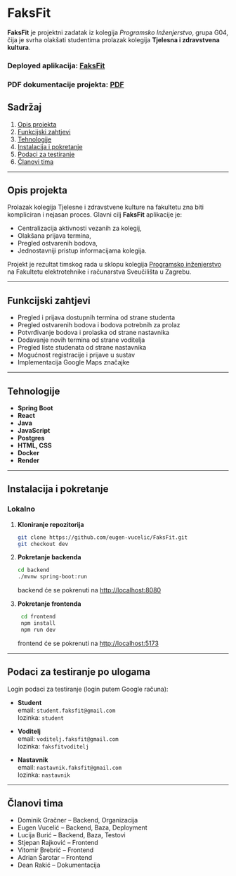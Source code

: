# FaksFit

**FaksFit** je projektni zadatak iz kolegija *Programsko Inženjerstvo*, grupa G04, čija je svrha olakšati studentima prolazak kolegija **Tjelesna i zdravstvena kultura**.

### Deployed aplikacija: [FaksFit](https://faksfit-7du1.onrender.com/)

### PDF dokumentacije projekta: [PDF](https://github.com/eugen-vucelic/FaksFit/blob/5f84d78f4d81080ca61cf086e7dbf8d36c2f6f24/FaksFit_merged.pdf)

## Sadržaj
1. [Opis projekta](#opis-projekta)
2. [Funkcijski zahtjevi](#funkcijski-zahtjevi)
3. [Tehnologije](#tehnologije)
4. [Instalacija i pokretanje](#instalacija-i-pokretanje)
5. [Podaci za testiranje](#podaci-za-testiranje-po-ulogama)
6. [Članovi tima](#članovi-tima)

---

## Opis projekta

Prolazak kolegija Tjelesne i zdravstvene kulture na fakultetu zna biti kompliciran i nejasan proces. Glavni cilj **FaksFit** aplikacije je:
- Centralizacija aktivnosti vezanih za kolegij,
- Olakšana prijava termina,
- Pregled ostvarenih bodova,
- Jednostavniji pristup informacijama kolegija.

Projekt je rezultat timskog rada u sklopu kolegija [Programsko inženjerstvo](https://www.fer.unizg.hr/predmet/proinz) na Fakultetu elektrotehnike i računarstva Sveučilišta u Zagrebu.

---

## Funkcijski zahtjevi

- Pregled i prijava dostupnih termina od strane studenta
- Pregled ostvarenih bodova i bodova potrebnih za prolaz
- Potvrđivanje bodova i prolaska od strane nastavnika
- Dodavanje novih termina od strane voditelja
- Pregled liste studenata od strane nastavnika
- Mogućnost registracije i prijave u sustav
- Implementacija Google Maps značajke

---

## Tehnologije

- **Spring Boot**
- **React**
- **Java**
- **JavaScript**
- **Postgres**
- **HTML, CSS**
- **Docker**
- **Render**

---

## Instalacija i pokretanje

### Lokalno

1. **Kloniranje repozitorija**
   ```bash
   git clone https://github.com/eugen-vucelic/FaksFit.git
   git checkout dev

2. **Pokretanje backenda**
   ```bash
   cd backend
   ./mvnw spring-boot:run
   ```
    backend će se pokrenuti na [http://localhost:8080](http://localhost:8080)

3. **Pokretanje frontenda**
   ```bash
    cd frontend
    npm install
    npm run dev  
    ```
   frontend će se pokrenuti na [http://localhost:5173](http://localhost:5173)

---

## Podaci za testiranje po ulogama

Login podaci za testiranje (login putem Google računa):

- **Student**  
email: `student.faksfit@gmail.com` \
lozinka: `student`


- **Voditelj**  
email: `voditelj.faksfit@gmail.com` \
lozinka: `faksfitvoditelj`

- **Nastavnik**  
email: `nastavnik.faksfit@gmail.com` \
lozinka: `nastavnik`

---
## Članovi tima
- Dominik Gračner – Backend, Organizacija
- Eugen Vucelić – Backend, Baza, Deployment
- Lucija Burić – Backend, Baza, Testovi
- Stjepan Rajković – Frontend
- Vitomir Brebrić – Frontend
- Adrian Šarotar – Frontend
- Dean Rakić – Dokumentacija
